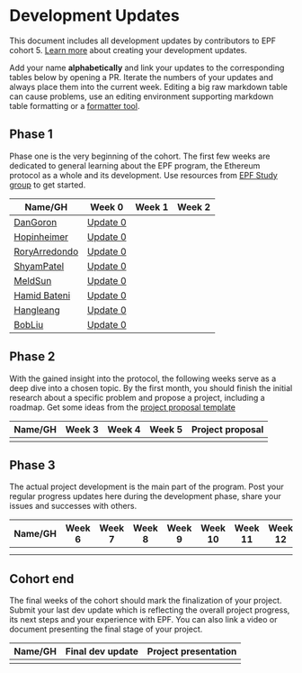 # Development Updates

This document includes all development updates by contributors to EPF cohort 5. [Learn more](/program-guide/repo-guide.md#development-updates) about creating your development updates.

Add your name **alphabetically** and link your updates to the corresponding tables below by opening a PR. Iterate the numbers of your updates and always place them into the current week. Editing a big raw markdown table can cause problems, use an editing environment supporting markdown table formatting or a [formatter tool](https://github.com/nvuillam/markdown-table-formatter).

## Phase 1

Phase one is the very beginning of the cohort. The first few weeks are dedicated to general learning about the EPF program, the Ethereum protocol as a whole and its development. Use resources from [EPF Study group](https://epf.wiki) to get started. 

| Name/GH                                       | Week 0                                                          | Week 1 | Week 2 |
|-----------------------------------------------|-----------------------------------------------------------------|--------|--------|
| [DanGoron](https://github.com/gorondan)       | [Update 0](https://hackmd.io/@meA4-YJOSaqtagggpgcWMg/SJmdOEmXR) |        |        |
| [Hopinheimer](https://github.com/hopinheimer) | [Update 0](https://hackmd.io/@np8VhkKRRHanpT1vbtRQ4Q/ByAoT58Q0) |        |        |
| [RoryArredondo](https://github.com/arredr2)   | [Update 0](https://hackmd.io/@arredr2/SyT0Tx2XC)                |        |        |
| [ShyamPatel](github.com/shyam-patel-kira)     | [Update 0](https://hackmd.io/@kira50/rJkBMnK7C)                 |        |        |
| [MeldSun](https://github.com/meldsun0)        | [Update 0](https://hackmd.io/@3juAdBVCRtaXnRB_valWsA/SJb4ugVE0) |        |        |
| [Hamid Bateni](https://github.com/irnb)       | [Update 0](https://hackmd.io/@irnb/epf-update-0)                |        |        |
| [Hangleang](https://github.com/hangleang)     | [Update 0](https://hackmd.io/@hangleang/epf-week-0)             |        |        |
| [BobLiu](https://github.com/Akagi201)         | [Update 0](https://hackmd.io/@Akagi201/epf-cohort5-week0)       |        |        |

## Phase 2

With the gained insight into the protocol, the following weeks serve as a deep dive into a chosen topic. By the first month, you should finish the initial research about a specific problem and propose a project, including a roadmap. Get some ideas from the [project proposal template](projects/project-template.md)

| Name/GH | Week 3 | Week 4 | Week 5 | Project proposal |
|---------|--------|--------|--------|------------------|
|         |        |        |        |                  |

## Phase 3

The actual project development is the main part of the program. Post your regular progress updates here during the development phase, share your issues and successes with others.


| Name/GH | Week 6 | Week 7 | Week 8 | Week 9 | Week 10 | Week 11 | Week 12 | Week 13 | Week 14 | Week 15 | Week 16 | Week 17 | Week 18 | Week 19 | Week 20 | Week 21 + |
|---------|--------|--------|--------|--------|---------|---------|---------|---------|---------|---------|---------|---------|---------|---------|---------|-----------|
|         |        |        |        |        |         |         |         |         |         |         |         |         |         |         |         |           |
|         |        |        |        |        |         |         |         |         |         |         |         |         |         |         |         |           |

## Cohort end

The final weeks of the cohort should mark the finalization of your project. Submit your last dev update which is reflecting the overall project progress, its next steps and your experience with EPF. You can also link a video or document presenting the final stage of your project.

| Name/GH | Final dev update | Project presentation |
|---------|------------------|----------------------|
|         |                  |                      |
